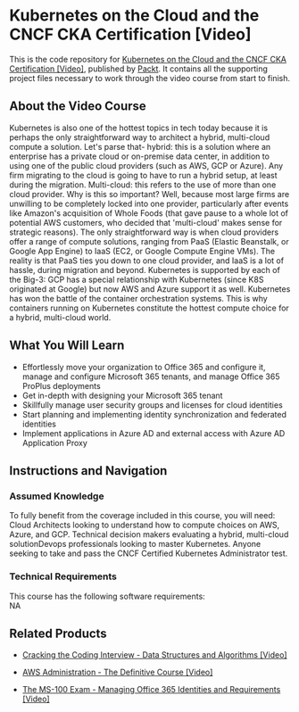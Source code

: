# Kubernetes on the Cloud and the CNCF CKA Certification [Video]
This is the code repository for [Kubernetes on the Cloud and the CNCF CKA Certification [Video]](https://www.packtpub.com/networking-and-servers/ms-100-exam-managing-office-365-identities-and-requirements-video?utm_source=github&utm_medium=repository&utm_campaign=9781838641306), published by [Packt](https://www.packtpub.com/?utm_source=github). It contains all the supporting project files necessary to work through the video course from start to finish.
## About the Video Course
Kubernetes is also one of the hottest topics in tech today because it is perhaps the only straightforward way to architect a hybrid, multi-cloud compute a solution. Let's parse that- hybrid: this is a solution where an enterprise has a private cloud or on-premise data center, in addition to using one of the public cloud providers (such as AWS, GCP or Azure). Any firm migrating to the cloud is going to have to run a hybrid setup, at least during the migration. Multi-cloud: this refers to the use of more than one cloud provider. Why is this so important? Well, because most large firms are unwilling to be completely locked into one provider, particularly after events like Amazon's acquisition of Whole Foods (that gave pause to a whole lot of potential AWS customers, who decided that 'multi-cloud' makes sense for strategic reasons). The only straightforward way is when cloud providers offer a range of compute solutions, ranging from PaaS (Elastic Beanstalk, or Google App Engine) to IaaS (EC2, or Google Compute Engine VMs). The reality is that PaaS ties you down to one cloud provider, and IaaS is a lot of hassle, during migration and beyond. Kubernetes is supported by each of the Big-3: GCP has a special relationship with Kubernetes (since K8S originated at Google) but now AWS and Azure support it as well. Kubernetes has won the battle of the container orchestration systems. This is why containers running on Kubernetes constitute the hottest compute choice for a hybrid, multi-cloud world.

<H2>What You Will Learn</H2>
<DIV class=book-info-will-learn-text>
<UL>
<LI><SPAN id=what_you_will_learn_c class=sugar_field>Effortlessly move your organization to Office 365 and configure it, manage and configure Microsoft 365 tenants, and manage Office 365 ProPlus deployments</SPAN> 
<LI><SPAN id=what_you_will_learn_c class=sugar_field>Get in-depth with designing your Microsoft 365 tenant</SPAN> 
<LI><SPAN id=what_you_will_learn_c class=sugar_field>Skillfully manage user security groups and licenses for cloud identities </SPAN>
<LI><SPAN id=what_you_will_learn_c class=sugar_field>Start planning and implementing identity synchronization and federated identities</SPAN> 
<LI><SPAN id=what_you_will_learn_c class=sugar_field>Implement applications in Azure AD and external access with Azure AD Application Proxy</SPAN> </LI></UL></DIV>

## Instructions and Navigation
### Assumed Knowledge
To fully benefit from the coverage included in this course, you will need:<br/>
Cloud Architects looking to understand how to compute choices on AWS, Azure, and GCP. Technical decision makers evaluating a hybrid, multi-cloud solutionDevops professionals looking to master Kubernetes. Anyone seeking to take and pass the CNCF Certified Kubernetes Administrator test.
### Technical Requirements
This course has the following software requirements:<br/>
NA

## Related Products
* [Cracking the Coding Interview - Data Structures and Algorithms [Video]](https://www.packtpub.com/networking-and-servers/ms-100-exam-managing-office-365-identities-and-requirements-video?utm_source=github&utm_medium=repository&utm_campaign=9781838641306)

* [AWS Administration - The Definitive Course [Video]](https://www.packtpub.com/networking-and-servers/ms-100-exam-managing-office-365-identities-and-requirements-video?utm_source=github&utm_medium=repository&utm_campaign=9781838641306)

* [The MS-100 Exam - Managing Office 365 Identities and Requirements [Video]](https://www.packtpub.com/networking-and-servers/ms-100-exam-managing-office-365-identities-and-requirements-video?utm_source=github&utm_medium=repository&utm_campaign=9781838641306)

